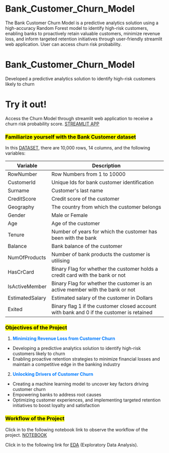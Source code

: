 # Bank_Customer_Churn_Model
The Bank Customer Churn Model is a predictive analytics solution using a high-accuracy Random Forest model to identify high-risk customers, enabling banks to proactively retain valuable customers, minimize revenue loss, and inform targeted retention initiatives through user-friendly streamlit web application. User can access churn risk probability.
# Bank_Customer_Churn_Model
Developed a predictive analytics solution to identify high-risk customers likely to churn

# Try it out! 
Access the Churn Model through streamlit web application to receive a churn risk probability score.
[STREAMLIT APP](https://bankcustomerschurn.streamlit.app/)

### <mark>Familiarize yourself with the Bank Customer dataset</mark>


In this [DATASET](https://www.kaggle.com/datasets/shrutimechlearn/churn-modelling/data), there are 10,000 rows, 14 columns, and the following variables: 

Variable  |Description |
-----|-----| 
RowNumber|Row Numbers from 1 to 10000|
CustomerId|Unique Ids for bank customer identification|
Surname|Customer's last name|
CreditScore|Credit score of the customer|
Geography|The country from which the customer belongs
Gender|Male or Female
Age|Age of the customer
Tenure|Number of years for which the customer has been with the bank
Balance|Bank balance of the customer
NumOfProducts|Number of bank products the customer is utilising
HasCrCard|Binary Flag for whether the customer holds a credit card with the bank or not
IsActiveMember|Binary Flag for whether the customer is an active member with the bank or not
EstimatedSalary|Estimated salary of the customer in Dollars
Exited|Binary flag 1 if the customer closed account with bank and 0 if the customer is retained


### <mark>Objectives of the Project</mark>

1. <font color='#007bff'><b>Minimizing Revenue Loss from Customer Churn</b></font>
- Developing a predictive analytics solution to identify high-risk customers likely to churn
- Enabling proactive retention strategies to minimize financial losses and maintain a competitive edge in the banking industry

2. <font color='#007bff'><b>Unlocking Drivers of Customer Churn</b></font>
- Creating a machine learning model to uncover key factors driving customer churn
- Empowering banks to address root causes
- Optimizing customer experiences, and implementing targeted retention initiatives to boost loyalty and satisfaction

### <mark>Workflow of the Project</mark>

Click in to the following notebook link to observe the workflow of the project. [NOTEBOOK](https://github.com/hakanco/Bank_Customer_Churn_Model/blob/main/banking_churn_model.ipynb)

Click in to the following link for [EDA](https://github.com/hakanco/Bank_Customer_Churn_Model/blob/main/eda.ipynb) (Exploratory Data Analysis).
